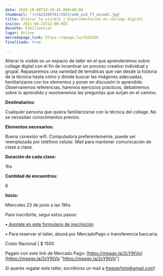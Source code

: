 ```yaml
---
date: 2020-10-08T19:18:45.000+00:00
thumbnail: "/v1623288781/2021/web_psd_f3_azswdc.jpg"
title: Alterar lo visible | Experimentación en collage digital
inicio: 2021-06-23T22:00:00Z
docente: F3millennial
lugar: Online
mercadopago_link: https://mpago.la/3162d2E
finalizado: true

---
```

Alterar lo visible es un espacio de taller en el que aprenderemos sobre collage digital con el fin de incentivar un proceso creativo individual y grupal. Repasaremos una variedad de temáticas que van desde la historia de la técnica hasta cómo y dónde buscar las imágenes adecuadas, familiarizarse con los elementos y poner en discusión lo aprendido. Observaremos referencias, haremos ejercicios prácticos, debatiremos sobre lo aprendido y resolveremos las preguntas que surjan en el camino.

**Destinatarixs:**

Cualquier persona que quiera familiarizarse con la técnica del collage. No se necesitan conocimientos previos.

**Elementos necesarios:**

Buena conexión wifi. Computadora preferentemente, puede ser reemplazada por teléfono celular. Mail para mantener comunicación de clase a clase.

**Duración de cada clase:**

1hs

**Cantidad de encuentros:**

6

**Inicio:**

Miércoles 23 de junio a las 19hs

Para inscribirte, seguí estos pasos:

•[ Anotate en este formulario de inscripción  ](https://docs.google.com/forms/d/1rVzNumzsgANhDY9-Y8hvVDJ8LaccHN_XEV2l0lWV4p8/edit)

• Para reservar el taller, aboná por MercadoPago o transferencia bancaria.

Costo Nacional | $ 1500

Pagalo con este link de Mercado Pago: [https://mpago.la/2cY9tVp](https://mpago.la/2cY9tVp "https://mpago.la/2cY9tVp")

Si querés regalar este taller, escribinos un mail a freezerfoto@gmail.com!